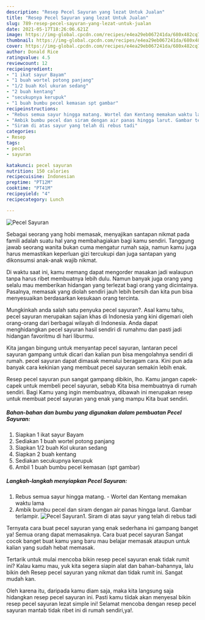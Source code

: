 ```yaml
---
description: "Resep Pecel Sayuran yang lezat Untuk Jualan"
title: "Resep Pecel Sayuran yang lezat Untuk Jualan"
slug: 789-resep-pecel-sayuran-yang-lezat-untuk-jualan
date: 2021-05-17T18:26:06.621Z
image: https://img-global.cpcdn.com/recipes/e4ea29eb067241da/680x482cq70/pecel-sayuran-foto-resep-utama.jpg
thumbnail: https://img-global.cpcdn.com/recipes/e4ea29eb067241da/680x482cq70/pecel-sayuran-foto-resep-utama.jpg
cover: https://img-global.cpcdn.com/recipes/e4ea29eb067241da/680x482cq70/pecel-sayuran-foto-resep-utama.jpg
author: Donald Rice
ratingvalue: 4.5
reviewcount: 12
recipeingredient:
- "1 ikat sayur Bayam"
- "1 buah wortel potong panjang"
- "1/2 buah Kol ukuran sedang"
- "2 buah kentang"
- "secukupnya kerupuk"
- "1 buah bumbu pecel kemasan spt gambar"
recipeinstructions:
- "Rebus semua sayur hingga matang. Wortel dan Kentang memakan waktu lama"
- "Ambik bumbu pecel dan siram dengan air panas hingga larut. Gambar terlampir."
- "Siram di atas sayur yang telah di rebus tadi"
categories:
- Resep
tags:
- pecel
- sayuran

katakunci: pecel sayuran 
nutrition: 150 calories
recipecuisine: Indonesian
preptime: "PT12M"
cooktime: "PT41M"
recipeyield: "4"
recipecategory: Lunch

---
```



![Pecel Sayuran](https://img-global.cpcdn.com/recipes/e4ea29eb067241da/680x482cq70/pecel-sayuran-foto-resep-utama.jpg)

Sebagai seorang yang hobi memasak, menyajikan santapan nikmat pada famili adalah suatu hal yang membahagiakan bagi kamu sendiri. Tanggung jawab seorang  wanita bukan cuma mengatur rumah saja, namun kamu juga harus memastikan keperluan gizi tercukupi dan juga santapan yang dikonsumsi anak-anak wajib nikmat.

Di waktu  saat ini, kamu memang dapat mengorder masakan jadi walaupun tanpa harus ribet membuatnya lebih dulu. Namun banyak juga orang yang selalu mau memberikan hidangan yang terlezat bagi orang yang dicintainya. Pasalnya, memasak yang diolah sendiri jauh lebih bersih dan kita pun bisa menyesuaikan berdasarkan kesukaan orang tercinta. 



Mungkinkah anda salah satu penyuka pecel sayuran?. Asal kamu tahu, pecel sayuran merupakan sajian khas di Indonesia yang kini digemari oleh orang-orang dari berbagai wilayah di Indonesia. Anda dapat menghidangkan pecel sayuran hasil sendiri di rumahmu dan pasti jadi hidangan favoritmu di hari liburmu.

Kita jangan bingung untuk menyantap pecel sayuran, lantaran pecel sayuran gampang untuk dicari dan kalian pun bisa mengolahnya sendiri di rumah. pecel sayuran dapat dimasak memalui beragam cara. Kini pun ada banyak cara kekinian yang membuat pecel sayuran semakin lebih enak.

Resep pecel sayuran pun sangat gampang dibikin, lho. Kamu jangan capek-capek untuk membeli pecel sayuran, sebab Kita bisa membuatnya di rumah sendiri. Bagi Kamu yang ingin membuatnya, dibawah ini merupakan resep untuk membuat pecel sayuran yang enak yang mampu Kita buat sendiri.

<!--inarticleads1-->

##### Bahan-bahan dan bumbu yang digunakan dalam pembuatan Pecel Sayuran:

1. Siapkan 1 ikat sayur Bayam
1. Sediakan 1 buah wortel potong panjang
1. Siapkan 1/2 buah Kol ukuran sedang
1. Siapkan 2 buah kentang
1. Sediakan secukupnya kerupuk
1. Ambil 1 buah bumbu pecel kemasan (spt gambar)




<!--inarticleads2-->

##### Langkah-langkah menyiapkan Pecel Sayuran:

1. Rebus semua sayur hingga matang. - Wortel dan Kentang memakan waktu lama
1. Ambik bumbu pecel dan siram dengan air panas hingga larut. Gambar terlampir.
<img src="https://img-global.cpcdn.com/steps/333b0c09a9661860/160x128cq70/pecel-sayuran-langkah-memasak-2-foto.jpg" alt="Pecel Sayuran">1. Siram di atas sayur yang telah di rebus tadi




Ternyata cara buat pecel sayuran yang enak sederhana ini gampang banget ya! Semua orang dapat memasaknya. Cara buat pecel sayuran Sangat cocok banget buat kamu yang baru mau belajar memasak ataupun untuk kalian yang sudah hebat memasak.

Tertarik untuk mulai mencoba bikin resep pecel sayuran enak tidak rumit ini? Kalau kamu mau, yuk kita segera siapin alat dan bahan-bahannya, lalu bikin deh Resep pecel sayuran yang nikmat dan tidak rumit ini. Sangat mudah kan. 

Oleh karena itu, daripada kamu diam saja, maka kita langsung saja hidangkan resep pecel sayuran ini. Pasti kamu tiidak akan menyesal bikin resep pecel sayuran lezat simple ini! Selamat mencoba dengan resep pecel sayuran mantab tidak ribet ini di rumah sendiri,ya!.

